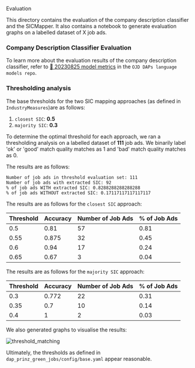 Evaluation

This directory contains the evaluation of the company description classifier and the SICMapper. It also contains a notebook to generate evaluation graphs on a labelled dataset of X job ads.

### Company Description Classifier Evaluation

To learn more about the evaluation results of the company description classifier, refer to [📠 20230825 model metrics](https://github.com/nestauk/ojd_daps_language_models/tree/dev/ojd_daps_language_models/pipeline/train_model/company_descriptions#-20230825-model-metrics) in the `OJD DAPs language models repo`.

### Thresholding analysis

The base thresholds for the two SIC mapping approaches (as defined in `IndustryMeasures`)are as follows:

1. `closest SIC`: **0.5**
2. `majority SIC`: **0.3**

To determine the optimal threshold for each approach, we ran a thresholding analysis on a labelled dataset of **111** job ads. We binarily label 'ok' or 'good' match quality matches as 1 and 'bad' match quality matches as 0.  

The results are as follows:

```
Number of job ads in threshold evaluation set: 111
Number of job ads with extracted SIC: 92
% of job ads WITH extracted SIC: 0.8288288288288288
% of job ads WITHOUT extracted SIC: 0.17117117117117117
```

The results are as follows for the `closest SIC` approach:

| Threshold | Accuracy | Number of Job Ads | % of Job Ads |
| --------- | -------- | ----------------- | ------------ |
| 0.5       | 0.81     | 57                | 0.81         |
| 0.55      | 0.875    | 32                | 0.45         |
| 0.6       | 0.94     | 17                | 0.24         |
| 0.65      | 0.67     | 3                 | 0.04         |

The results are as follows for the `majority SIC` approach:

| Threshold | Accuracy | Number of Job Ads | % of Job Ads |
| --------- | -------- | ----------------- | ------------ |
| 0.3       | 0.772    | 22                | 0.31         |
| 0.35      | 0.7      | 10                | 0.14         |
| 0.4       | 1        | 2                 | 0.03         |

We also generated graphs to visualise the results:

![threshold_matching](https://github.com/nestauk/dap_prinz_green_jobs/assets/46863334/141028c4-3c99-4c3b-b36a-9ecc2006dfd7)

Ultimately, the thresholds as defined in `dap_prinz_green_jobs/config/base.yaml` appear reasonable. 
